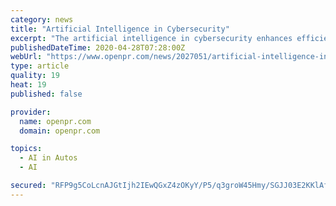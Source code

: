 ```yaml
---
category: news
title: "Artificial Intelligence in Cybersecurity"
excerpt: "The artificial intelligence in cybersecurity enhances efficiency and effectiveness of the cyber networks AI in cybersecurity is used to detect threats and other malicious activities online The other systems cannot prevent the malware that is created every month this is"
publishedDateTime: 2020-04-28T07:28:00Z
webUrl: "https://www.openpr.com/news/2027051/artificial-intelligence-in-cybersecurity-market-to-remain"
type: article
quality: 19
heat: 19
published: false

provider:
  name: openpr.com
  domain: openpr.com

topics:
  - AI in Autos
  - AI

secured: "RFP9g5CoLcnAJGtIjh2IEwQGxZ4zOKyY/P5/q3groW45Hmy/SGJJ03E2KKlAfSvIiF+GaoJ0f8Altik8Xb4SlzG+p0zk3q7TA5DPgDUpBr0Hajz9gSq5PVfwNeGxeDdlJbQW1goxldHE7BxVxFGZ1YxChpCO0VtOnttBlFs27TpBxS9pxRpd+XvLXd2vMFcxZhU44e8bq0U/oyYnYDxh+Y/fzNWgHS9Zv3qYzdBH38u38BeyvNzBBTs+lLl1stajnOAupHLmULhHfOZ9TublTYOuya8Fon5dvkRp2TnO8HDCF12ZXTtYoGMZnaLlo5YgZnN7zwT5RGMcOvf06pgrQoGw5vNrafMOySFtk0CBVonBzwS5jVS0ErTp69HadZexsRY02tZWOKGKjpPSvonEtVUAUqIzj4eCxIcPHQAiSmvSH6KgTAs+uO+qLL0sR3SApFX06e4DcjxwAOsvoyqsRUuZv7e5PDqNKI0vTGv32to=;LKQ4dYVj+aIrhpA0cnuTAA=="
---
```


